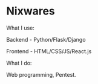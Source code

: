 <h1>Nixwares</h1>
<p>What I use:</p>
<p>Backend - Python/Flask/Django</p>
<p>Frontend - HTML/CSS/JS/React.js</p>
<p>What I do:</p>
<p>Web programming, Pentest.</p>


